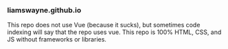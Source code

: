 ### liamswayne.github.io

This repo does not use Vue (because it sucks), but sometimes code indexing will say that the repo uses vue. This repo is 100% HTML, CSS, and JS without frameworks or libraries.
